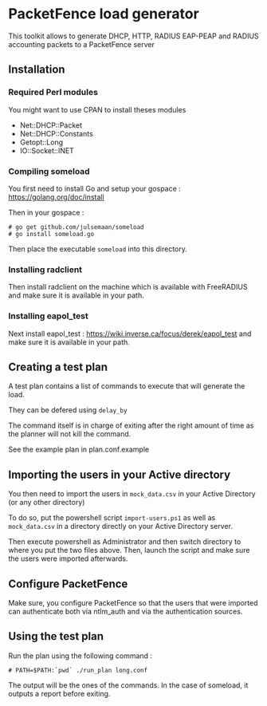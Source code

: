 # PacketFence load generator

This toolkit allows to generate DHCP, HTTP, RADIUS EAP-PEAP and RADIUS accounting packets to a PacketFence server

## Installation

### Required Perl modules
You might want to use CPAN to install theses modules
* Net::DHCP::Packet
* Net::DHCP::Constants
* Getopt::Long
* IO::Socket::INET

### Compiling someload

You first need to install Go and setup your gospace : https://golang.org/doc/install

Then in your gospace : 

```
# go get github.com/julsemaan/someload
# go install someload.go
```

Then place the executable `someload` into this directory.

### Installing radclient

Then install radclient on the machine which is available with FreeRADIUS and make sure it is available in your path.

### Installing eapol_test

Next install eapol_test : https://wiki.inverse.ca/focus/derek/eapol_test and make sure it is available in your path.

## Creating a test plan

A test plan contains a list of commands to execute that will generate the load.

They can be defered using `delay_by`

The command itself is in charge of exiting after the right amount of time as the planner will not kill the command.

See the example plan in plan.conf.example

## Importing the users in your Active directory

You then need to import the users in `mock_data.csv` in your Active Directory (or any other directory)

To do so, put the powershell script `import-users.ps1` as well as `mock_data.csv` in a directory directly on your Active Directory server.

Then execute powershell as Administrator and then switch directory to where you put the two files above.
Then, launch the script and make sure the users were imported afterwards.

## Configure PacketFence

Make sure, you configure PacketFence so that the users that were imported can authenticate both via ntlm_auth and via the authentication sources.

## Using the test plan

Run the plan using the following command : 

```
# PATH=$PATH:`pwd` ./run_plan long.conf 
```

The output will be the ones of the commands. In the case of someload, it outputs a report before exiting.

